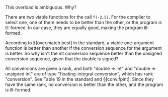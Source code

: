 This overload is ambiguous. Why?

There are two viable functions for the call `f(-2.5)`. For the compiler to select one, one of them needs to be better than the other, or the program is ill-formed. In our case, they are equally good, making the program ill-formed.

According to §[over.match.best] in the standard, a viable one-argument function is better than another if the conversion sequence for the argument is better. So why isn't the int conversion sequence better than the unsigned conversion sequence, given that the double is signed?

All conversions are given a rank, and both "double => int" and "double => unsigned int" are of type "floating-integral conversion", which has rank "conversion". See Table 19 in the standard and §[conv.fpint]. Since they have the same rank, no conversion is better than the other, and the program is ill-formed.